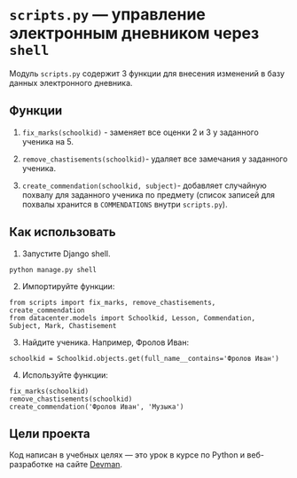 # `scripts.py` — управление электронным дневником через `shell`

Модуль `scripts.py` содержит 3 функции для внесения изменений  в базу  данных электронного дневника.

## Функции

1. `fix_marks(schoolkid)` - заменяет все оценки 2 и 3 у заданного ученика на 5.

2. `remove_chastisements(schoolkid)`- удаляет все замечания у заданного ученика.

3. `create_commendation(schoolkid, subject)`- добавляет случайную похвалу для заданного ученика по предмету (cписок записей для похвалы хранится в `COMMENDATIONS` внутри `scripts.py`).

## Как использовать

1. Запустите Django shell.

```
python manage.py shell
```

2. Импортируйте функции:

```
from scripts import fix_marks, remove_chastisements, create_commendation
from datacenter.models import Schoolkid, Lesson, Commendation, Subject, Mark, Chastisement
```
3. Найдите ученика. Например, Фрoлов Иван:

```
schoolkid = Schoolkid.objects.get(full_name__contains='Фролов Иван')
```

4. Используйте функции:
```
fix_marks(schoolkid)
remove_chastisements(schoolkid)
create_commendation('Фролов Иван', 'Музыка')
```

## Цели проекта

Код написан в учебных целях — это урок в курсе по Python и веб-разработке на сайте [Devman](https://dvmn.org).
